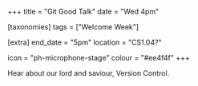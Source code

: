 +++
title = "Git Good Talk"
date = "Wed 4pm"

[taxonomies]
tags = ["Welcome Week"]

[extra]
end_date = "5pm"
location = "CS1.04?"

icon = "ph-microphone-stage"
colour = "#ee4f4f"
+++

Hear about our lord and saviour, Version Control.